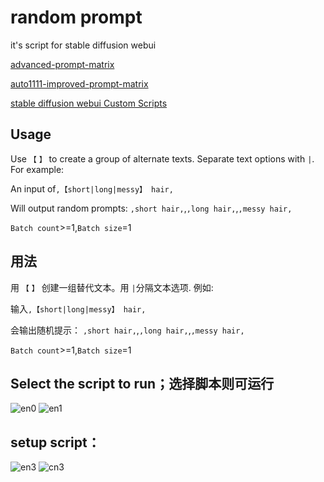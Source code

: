 # random prompt

it's script for stable diffusion webui

[advanced-prompt-matrix](https://github.com/GRMrGecko/stable-diffusion-webui-automatic/blob/advanced_matrix/scripts/advanced_prompt_matrix.py)

[auto1111-improved-prompt-matrix](https://github.com/ArrowM/auto1111-improved-prompt-matrix)

[stable diffusion webui Custom Scripts](https://github.com/AUTOMATIC1111/stable-diffusion-webui/wiki/Custom-Scripts)

## Usage

Use `【` `】` to create a group of alternate texts. Separate text options with `|`. For example:

An input of`,【short|long|messy】 hair,` 

Will output random prompts: `,short hair,`,`,long hair,`,`,messy hair,`

`Batch count`>=1,`Batch size`=1


## 用法

用 `【` `】` 创建一组替代文本。用 `|`分隔文本选项. 例如:

输入`,【short|long|messy】 hair,` 

会输出随机提示： `,short hair,`,`,long hair,`,`,messy hair,`

`Batch count`>=1,`Batch size`=1

 ## Select the script to run；选择脚本则可运行
 ![en0](https://github.com/huiyao8761380/auto1111-improved-prompt-matrix-random/blob/main/en0.jpg)
 ![en1](https://github.com/huiyao8761380/auto1111-improved-prompt-matrix-random/blob/main/en1.jpg)

 ## setup script：
 ![en3](https://github.com/huiyao8761380/auto1111-improved-prompt-matrix-random/blob/main/en3.png)
 ![cn3](https://github.com/huiyao8761380/auto1111-improved-prompt-matrix-random/blob/main/cn3.png)
